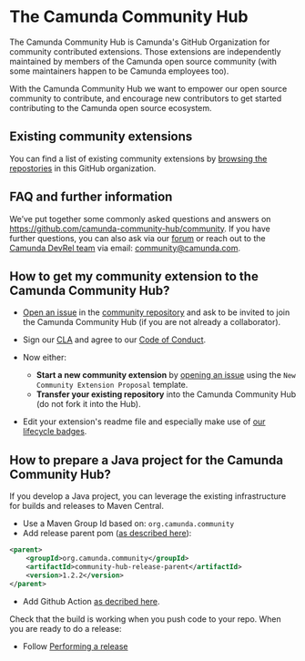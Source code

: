 # The Camunda Community Hub

The Camunda Community Hub is Camunda's GitHub Organization for community contributed extensions. Those extensions are independently maintained by members of the Camunda open source community (with some maintainers happen to be Camunda employees too).

With the Camunda Community Hub we want to empower our open source community to contribute, and encourage new contributors to get started contributing to the Camunda open source ecosystem.

## Existing community extensions

You can find a list of existing community extensions by [browsing the repostories](https://github.com/orgs/camunda-community-hub/repositories) in this GitHub organization.

## FAQ and further information

We’ve put together some commonly asked questions and answers on https://github.com/camunda-community-hub/community. If you have further questions, you can also ask via our [forum](https://forum.camunda.io/) or reach out to the [Camunda DevRel team](https://github.com/orgs/camunda-community-hub/teams/devrel) via email: community@camunda.com.

## How to get my community extension to the Camunda Community Hub?

- [Open an issue](https://github.com/Camunda-Community-Hub/community/issues/new/) in the [community repository](https://github.com/Camunda-Community-Hub/community/) and ask to be invited to join the Camunda Community Hub (if you are not already a collaborator).

- Sign our [CLA](https://cla-assistant.io/camunda-community-hub/community) and agree to our [Code of Conduct](https://camunda.com/events/code-conduct/). 

- Now either:

  - **Start a new community extension** by [opening an issue](https://github.com/Camunda-Community-Hub/community/issues/new/choose) using the `New Community Extension Proposal` template.
  - **Transfer your existing repository** into the Camunda Community Hub (do not fork it into the Hub). 

- Edit your extension's readme file and especially make use of [our lifecycle badges](https://github.com/Camunda-Community-Hub/community/blob/main/extension-lifecycle.md).


## How to prepare a Java project for the Camunda Community Hub?

If you develop a Java project, you can leverage the existing infrastructure for builds and releases to Maven Central.

* Use a Maven Group Id based on: `org.camunda.community`
* Add release parent pom ([as described here](https://github.com/camunda-community-hub/community-action-maven-release)):

```xml
<parent>
    <groupId>org.camunda.community</groupId>
    <artifactId>community-hub-release-parent</artifactId>
    <version>1.2.2</version>
</parent>
```

* Add Github Action [as decribed here](https://github.com/camunda-community-hub/community-action-maven-release#add-github-workflow).

Check that the build is working when you push code to your repo. When you are ready to do a release:

* Follow [Performing a release](https://github.com/camunda-community-hub/community/blob/main/RELEASE.MD#performing-a-release)


